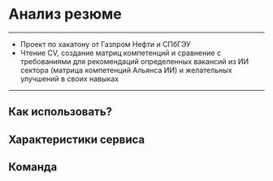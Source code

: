 # Анализ резюме
---
- Проект по хакатону от Газпром Нефти и СПбГЭУ
- Чтение CV, создание матриц компетенций и сравнение с требованиями для рекомендаций определенных вакансий из ИИ сектора (матрица компетенций Альянса ИИ) и желательных улучшений в своих навыках
---


## Как использовать?

## Характеристики сервиса

## Команда
